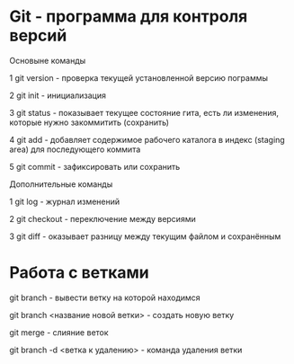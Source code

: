 # Git - программа для контроля версий

Основыне команды

1 git version - проверка текущей установленной
версию пограммы 

2 git init - инициализация

3 git status - показывает текущее состояние гита, есть ли изменения, которые нужно закоммитить (сохранить)

4 git add - добавляет содержимое рабочего каталога в индекс (staging area) для последующего коммита

5 git commit - зафиксировать или сохранить

Дополнительные команды

1 git log - журнал изменений

2 git checkout - переключение между версиями

3 git diff - оказывает разницу между текущим файлом и сохранённым

 # Работа с ветками

git branch - вывести ветку на которой находимся

git branch <название новой ветки> - создать новую ветку 

git merge - слияние веток

git branch -d <ветка к удалению> - команда удаления ветки